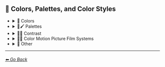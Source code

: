 ## 🎨 Colors, Palettes, and Color Styles

- <details><summary>🎨 Colors</summary>

    | Keyword        | Example      |
    | ------------- |:-------------:|
	|White| <img src="https://github.com/willwulfken/MidJourney-Styles-and-Keywords/blob/main/MidJourney%20Styles%20(sphere)/Colors/Basic_Colors/sphere_White.png?raw=true" width="256" /> |
	|Light-Gray| <img src="https://github.com/willwulfken/MidJourney-Styles-and-Keywords/blob/main/MidJourney%20Styles%20(sphere)/Colors/Basic_Colors/sphere_Light-Gray.png?raw=true" width="256" /> |
	|Gray| <img src="https://github.com/willwulfken/MidJourney-Styles-and-Keywords/blob/main/MidJourney%20Styles%20(sphere)/Colors/Basic_Colors/sphere_Gray.png?raw=true" width="256" /> |
	|Dark-Gray| <img src="https://github.com/willwulfken/MidJourney-Styles-and-Keywords/blob/main/MidJourney%20Styles%20(sphere)/Colors/Basic_Colors/sphere_Dark-Gray.png?raw=true" width="256" /> |
	|Black| <img src="https://github.com/willwulfken/MidJourney-Styles-and-Keywords/blob/main/MidJourney%20Styles%20(sphere)/Colors/Basic_Colors/sphere_Black.png?raw=true" width="256" /> |
	|Brown| <img src="https://github.com/willwulfken/MidJourney-Styles-and-Keywords/blob/main/MidJourney%20Styles%20(sphere)/Colors/Basic_Colors/sphere_Brown.png?raw=true" width="256" /> |
	|Maroon| <img src="https://github.com/willwulfken/MidJourney-Styles-and-Keywords/blob/main/MidJourney%20Styles%20(sphere)/Colors/Basic_Colors/sphere_Maroon.png?raw=true" width="256" /> |
	|Red| <img src="https://github.com/willwulfken/MidJourney-Styles-and-Keywords/blob/main/MidJourney%20Styles%20(sphere)/Colors/Basic_Colors/sphere_Red.png?raw=true" width="256" /> |
	|Orange| <img src="https://github.com/willwulfken/MidJourney-Styles-and-Keywords/blob/main/MidJourney%20Styles%20(sphere)/Colors/Basic_Colors/sphere_Orange.png?raw=true" width="256" /> |
	|Yellow| <img src="https://github.com/willwulfken/MidJourney-Styles-and-Keywords/blob/main/MidJourney%20Styles%20(sphere)/Colors/Basic_Colors/sphere_Yellow.png?raw=true" width="256" /> |
	|Lime| <img src="https://github.com/willwulfken/MidJourney-Styles-and-Keywords/blob/main/MidJourney%20Styles%20(sphere)/Colors/Basic_Colors/sphere_Lime.png?raw=true" width="256" /> |
	|Green| <img src="https://github.com/willwulfken/MidJourney-Styles-and-Keywords/blob/main/MidJourney%20Styles%20(sphere)/Colors/Basic_Colors/sphere_Green.png?raw=true" width="256" /> |
	|Cyan| <img src="https://github.com/willwulfken/MidJourney-Styles-and-Keywords/blob/main/MidJourney%20Styles%20(sphere)/Colors/Basic_Colors/sphere_Cyan.png?raw=true" width="256" /> |
	|Teal| <img src="https://github.com/willwulfken/MidJourney-Styles-and-Keywords/blob/main/MidJourney%20Styles%20(sphere)/Colors/Basic_Colors/sphere_Teal.png?raw=true" width="256" /> |
	|Blue| <img src="https://github.com/willwulfken/MidJourney-Styles-and-Keywords/blob/main/MidJourney%20Styles%20(sphere)/Colors/Basic_Colors/sphere_Blue.png?raw=true" width="256" /> |
	|Indigo| <img src="https://github.com/willwulfken/MidJourney-Styles-and-Keywords/blob/main/MidJourney%20Styles%20(sphere)/Colors/Basic_Colors/sphere_Indigo.png?raw=true" width="256" /> |
	|Purple| <img src="https://github.com/willwulfken/MidJourney-Styles-and-Keywords/blob/main/MidJourney%20Styles%20(sphere)/Colors/Basic_Colors/sphere_Purple.png?raw=true" width="256" /> |
	|Violet| <img src="https://github.com/willwulfken/MidJourney-Styles-and-Keywords/blob/main/MidJourney%20Styles%20(sphere)/Colors/Basic_Colors/sphere_Violet.png?raw=true" width="256" /> |
	|Fuchsia| <img src="https://github.com/willwulfken/MidJourney-Styles-and-Keywords/blob/main/MidJourney%20Styles%20(sphere)/Colors/Basic_Colors/sphere_Fuchsia.png?raw=true" width="256" /> |
	|Magenta| <img src="https://github.com/willwulfken/MidJourney-Styles-and-Keywords/blob/main/MidJourney%20Styles%20(sphere)/Colors/Basic_Colors/sphere_Magenta.png?raw=true" width="256" /> |
	|Pink| <img src="https://github.com/willwulfken/MidJourney-Styles-and-Keywords/blob/main/MidJourney%20Styles%20(sphere)/Colors/Basic_Colors/sphere_Pink.png?raw=true" width="256" /> |

    </details>

- <details><summary>🎨🖌 Palettes</summary>

    | Keyword        | Example      |
    | ------------- |:-------------:|
    |Warm Color Palette| <img src="https://github.com/willwulfken/MidJourney-Styles-and-Keywords/blob/main/MidJourney%20Styles%20(sphere)/sphere_warmcolorpalette.png?raw=true" width="256" /> | 
    |Cool Color Palette| <img src="https://github.com/willwulfken/MidJourney-Styles-and-Keywords/blob/main/MidJourney%20Styles%20(sphere)/sphere_coolcolorpalette.png?raw=true" width="256" /> | 
    |Colorful| <img src="https://github.com/willwulfken/MidJourney-Styles-and-Keywords/blob/main/MidJourney%20Styles%20(sphere)/sphere_colorful.png?raw=true" width="256" /> | 
    |Rainbow| <img src="https://github.com/willwulfken/MidJourney-Styles-and-Keywords/blob/main/MidJourney%20Styles%20(sphere)/sphere_Rainbow.png?raw=true" width="256" /> | 
    |Monochrome| <img src="https://github.com/willwulfken/MidJourney-Styles-and-Keywords/blob/main/MidJourney%20Styles%20(sphere)/sphere_Monochrome.png?raw=true" width="256" /> | 
    |Black and White| <img src="https://github.com/willwulfken/MidJourney-Styles-and-Keywords/blob/main/MidJourney%20Styles%20(sphere)/sphere_blackandwhite.png?raw=true" width="256" /> | 
    |Sepia| <img src="https://github.com/willwulfken/MidJourney-Styles-and-Keywords/blob/main/MidJourney%20Styles%20(sphere)/sphere_sepia.png?raw=true" width="256" /> | 
    |Neon| <img src="https://github.com/willwulfken/MidJourney-Styles-and-Keywords/blob/main/MidJourney%20Styles%20(sphere)/sphere_neon.png?raw=true" width="256" /> | 
    |Tonal Colors| <img src="https://github.com/willwulfken/MidJourney-Styles-and-Keywords/blob/main/MidJourney%20Styles%20(sphere)/sphere_tonalcolors.png?raw=true" width="256" /> | 
    |Light| <img src="https://github.com/willwulfken/MidJourney-Styles-and-Keywords/blob/main/MidJourney%20Styles%20(sphere)/sphere_light.png?raw=true" width="256" /> | 
    |Dark| <img src="https://github.com/willwulfken/MidJourney-Styles-and-Keywords/blob/main/MidJourney%20Styles%20(sphere)/sphere_dark.png?raw=true" width="256" /> | 
    |Light Mode| <img src="https://github.com/willwulfken/MidJourney-Styles-and-Keywords/blob/main/MidJourney%20Styles%20(sphere)/sphere_LightMode.png?raw=true" width="256" /> | 
    |Dark Mode| <img src="https://github.com/willwulfken/MidJourney-Styles-and-Keywords/blob/main/MidJourney%20Styles%20(sphere)/sphere_DarkMode.png?raw=true" width="256" /> | 
    |Tones of Black| <img src="https://github.com/willwulfken/MidJourney-Styles-and-Keywords/blob/main/MidJourney%20Styles%20(sphere)/sphere_tonesofblack.png?raw=true" width="256" /> | 
    |Tones of Black in Background| <img src="https://github.com/willwulfken/MidJourney-Styles-and-Keywords/blob/main/MidJourney%20Styles%20(sphere)/sphere_tonesofblackinbackground.png?raw=true" width="256" /> | 
    |Light Blue Background| <img src="https://github.com/willwulfken/MidJourney-Styles-and-Keywords/blob/main/MidJourney%20Styles%20(sphere)/sphere_LightBlueBackground.png?raw=true" width="256" /> |
    |Light Blue Foreground| <img src="https://github.com/willwulfken/MidJourney-Styles-and-Keywords/blob/main/MidJourney%20Styles%20(sphere)/sphere_LightBlueForeground.png?raw=true" width="256" /> |
    |Light Blue| <img src="https://github.com/willwulfken/MidJourney-Styles-and-Keywords/blob/main/MidJourney%20Styles%20(sphere)/sphere_LightBlue.png?raw=true" width="256" /> |

    </details>


- <details><summary>🎨🔲 Contrast</summary>

    | Keyword        | Example      |
    | ------------- |:-------------:|
    |High Contrast| <img src="https://github.com/willwulfken/MidJourney-Styles-and-Keywords/blob/main/MidJourney%20Styles%20(sphere)/sphere_highcontrast.png?raw=true" width="256" /> | 
    |Low Contrast| <img src="https://github.com/willwulfken/MidJourney-Styles-and-Keywords/blob/main/MidJourney%20Styles%20(sphere)/sphere_lowcontrast.png?raw=true" width="256" /> | 

    </details>


- <details><summary>🎨🎥 Color Motion Picture Film Systems</summary>

    | Keyword        | Example      |
    | ------------- |:-------------:|
    |Technicolor| <img src="https://github.com/willwulfken/MidJourney-Styles-and-Keywords/blob/main/MidJourney%20Styles%20(sphere)/sphere_technicolor.png?raw=true" width="256" /> | 
    |Kinemacolor| <img src="https://github.com/willwulfken/MidJourney-Styles-and-Keywords/blob/main/MidJourney%20Styles%20(sphere)/sphere_Kinemacolor.png?raw=true" width="256" /> | 
    |Kodachrome| <img src="https://github.com/willwulfken/MidJourney-Styles-and-Keywords/blob/main/MidJourney%20Styles%20(sphere)/sphere_Kodachrome.png?raw=true" width="256" /> | 
    |Cinecolor| <img src="https://github.com/willwulfken/MidJourney-Styles-and-Keywords/blob/main/MidJourney%20Styles%20(sphere)/sphere_Cinecolor.png?raw=true" width="256" /> | 
    |Agfacolor| <img src="https://github.com/willwulfken/MidJourney-Styles-and-Keywords/blob/main/MidJourney%20Styles%20(sphere)/sphere_Agfacolor.png?raw=true" width="256" /> | 

    </details>


- <details><summary>🎨 Other</summary>

    | Keyword        | Example      |
    | ------------- |:-------------:|

    </details>
        
---
###### [⬅ Go Back](https://github.com/willwulfken/MidJourney-Styles-and-Keywords/blob/main/README.md)